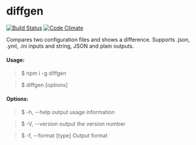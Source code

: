 
diffgen
===================

[![Build Status](https://travis-ci.org/ayubov/project-lvl2-s129.svg?branch=master)](https://travis-ci.org/ayubov/project-lvl2-s129)
[![Code Climate](https://codeclimate.com/github/ayubov/project-lvl1-s128/badges/gpa.svg)](https://codeclimate.com/github/ayubov/project-lvl2-s129)

Compares two configuration files and shows a difference.
Supports .json, .yml, .ini inputs and string, JSON and plain outputs.

#### Usage:
> $ npm i -g diffgen

> $ diffgen [options] <firstConfig> <secondConfig>

#### Options:
> $  -h, --help           output usage information

> $  -V, --version        output the version number

> $  -f, --format [type]  Output format
